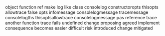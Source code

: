 object function ref make log like class consolelog constructoropts thisopts allowtrace false opts infomessage consolelogmessage tracemessage consolelogths thisoptsallowtrace consolelogmessage pas reference trace another function trace fails undefined change proposing agreed implement consequence becomes easier difficult risk introduced change mitigated